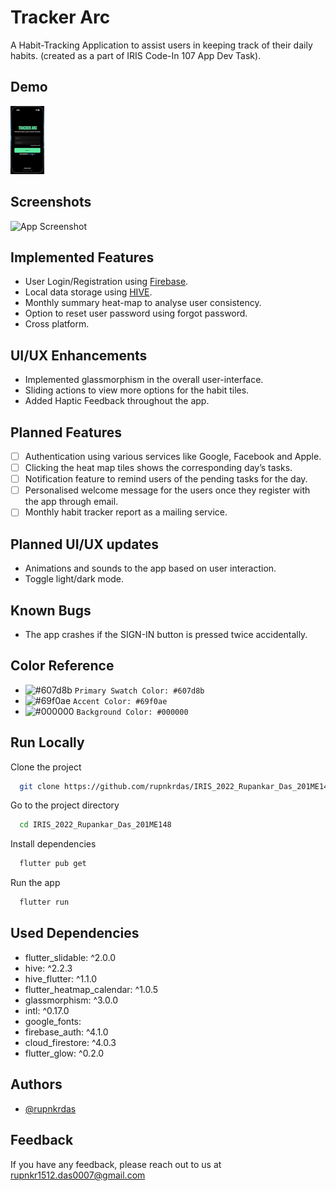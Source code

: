 
# Tracker Arc

A Habit-Tracking Application to assist users in keeping track of their daily habits.
(created as a part of IRIS Code-In 107 App Dev Task).


## Demo

![Tracker Arc Demo](demo/demo.gif)


## Screenshots

![App Screenshot](https://via.placeholder.com/468x300?text=App+Screenshot+Here)


## Implemented Features

- User Login/Registration using [Firebase](https://firebase.google.com/).
- Local data storage using [HIVE](https://docs.hivedb.dev/#/).
- Monthly summary heat-map to analyse user consistency.
- Option to reset user password using forgot password.
- Cross platform.


## UI/UX Enhancements

- Implemented glassmorphism in the overall user-interface.
- Sliding actions to view more options for the habit tiles.
- Added Haptic Feedback throughout the app.
## Planned Features

- [ ]  Authentication using various services like Google, Facebook and Apple.
- [ ]  Clicking the heat map tiles shows the corresponding day’s tasks.
- [ ]  Notification feature to remind users of the pending tasks for the day.
- [ ]  Personalised welcome message for the users once they register with the app through email.
- [ ]  Monthly habit tracker report as a mailing service.

## Planned UI/UX updates

- Animations and sounds to the app based on user interaction.
- Toggle light/dark mode.
## Known Bugs

- The app crashes if the SIGN-IN button is pressed twice accidentally.
## Color Reference

- ![#607d8b](https://placehold.co/15x15/607d8b/607d8b.png) `Primary Swatch Color: #607d8b`
- ![#69f0ae](https://placehold.co/15x15/69f0ae/69f0ae.png) `Accent Color: #69f0ae`
- ![#000000](https://placehold.co/15x15/000000/000000.png) `Background Color: #000000`




## Run Locally

Clone the project

```bash
  git clone https://github.com/rupnkrdas/IRIS_2022_Rupankar_Das_201ME148.git
```

Go to the project directory

```bash
  cd IRIS_2022_Rupankar_Das_201ME148
```

Install dependencies

```bash
  flutter pub get
```

Run the app

```bash
  flutter run
```


## Used Dependencies

- flutter_slidable: ^2.0.0
- hive: ^2.2.3
- hive_flutter: ^1.1.0
- flutter_heatmap_calendar: ^1.0.5
- glassmorphism: ^3.0.0
- intl: ^0.17.0
- google_fonts:
- firebase_auth: ^4.1.0
- cloud_firestore: ^4.0.3
- flutter_glow: ^0.2.0
## Authors

- [@rupnkrdas](https://www.github.com/rupnkrdas)


## Feedback

If you have any feedback, please reach out to us at rupnkr1512.das0007@gmail.com


